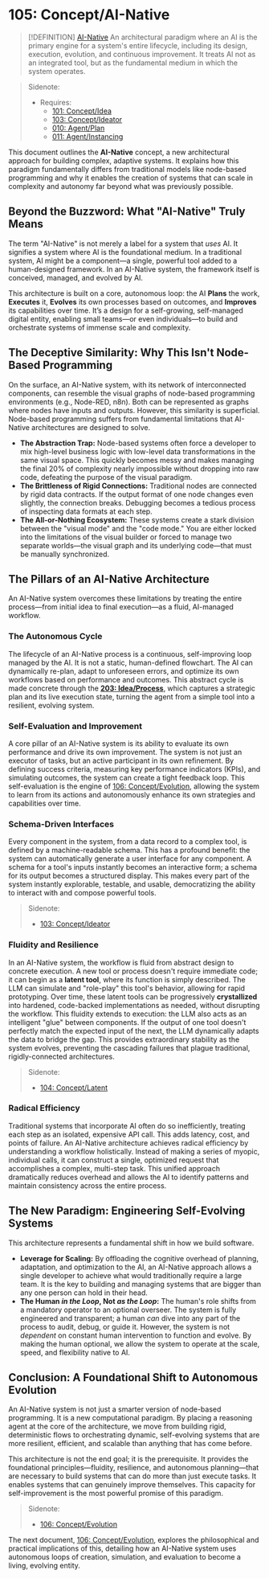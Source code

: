 # 105: Concept/AI-Native

> [!DEFINITION] [AI-Native](./000_glossary.md)
> An architectural paradigm where an AI is the primary engine for a system's entire lifecycle, including its design, execution, evolution, and continuous improvement. It treats AI not as an integrated tool, but as the fundamental medium in which the system operates.

> Sidenote:
>
> - Requires:
>   - [101: Concept/Idea](./101_concept_idea.md)
>   - [103: Concept/Ideator](./103_concept_ideator.md)
>   - [010: Agent/Plan](./010_agent_plan.md)
>   - [011: Agent/Instancing](./011_agent_instancing.md)

This document outlines the **AI-Native** concept, a new architectural approach for building complex, adaptive systems. It explains how this paradigm fundamentally differs from traditional models like node-based programming and why it enables the creation of systems that can scale in complexity and autonomy far beyond what was previously possible.

## Beyond the Buzzword: What "AI-Native" Truly Means

The term "AI-Native" is not merely a label for a system that _uses_ AI. It signifies a system where AI is the foundational medium. In a traditional system, AI might be a component—a single, powerful tool added to a human-designed framework. In an AI-Native system, the framework itself is conceived, managed, and evolved by AI.

This architecture is built on a core, autonomous loop: the AI **Plans** the work, **Executes** it, **Evolves** its own processes based on outcomes, and **Improves** its capabilities over time. It’s a design for a self-growing, self-managed digital entity, enabling small teams—or even individuals—to build and orchestrate systems of immense scale and complexity.

## The Deceptive Similarity: Why This Isn't Node-Based Programming

On the surface, an AI-Native system, with its network of interconnected components, can resemble the visual graphs of node-based programming environments (e.g., Node-RED, n8n). Both can be represented as graphs where nodes have inputs and outputs. However, this similarity is superficial. Node-based programming suffers from fundamental limitations that AI-Native architectures are designed to solve.

- **The Abstraction Trap:** Node-based systems often force a developer to mix high-level business logic with low-level data transformations in the same visual space. This quickly becomes messy and makes managing the final 20% of complexity nearly impossible without dropping into raw code, defeating the purpose of the visual paradigm.
- **The Brittleness of Rigid Connections:** Traditional nodes are connected by rigid data contracts. If the output format of one node changes even slightly, the connection breaks. Debugging becomes a tedious process of inspecting data formats at each step.
- **The All-or-Nothing Ecosystem:** These systems create a stark division between the "visual mode" and the "code mode." You are either locked into the limitations of the visual builder or forced to manage two separate worlds—the visual graph and its underlying code—that must be manually synchronized.

## The Pillars of an AI-Native Architecture

An AI-Native system overcomes these limitations by treating the entire process—from initial idea to final execution—as a fluid, AI-managed workflow.

### The Autonomous Cycle

The lifecycle of an AI-Native process is a continuous, self-improving loop managed by the AI. It is not a static, human-defined flowchart. The AI can dynamically re-plan, adapt to unforeseen errors, and optimize its own workflows based on performance and outcomes. This abstract cycle is made concrete through the **[203: Idea/Process](./203_idea_process.md)**, which captures a strategic plan and its live execution state, turning the agent from a simple tool into a resilient, evolving system.

### Self-Evaluation and Improvement

A core pillar of an AI-Native system is its ability to evaluate its own performance and drive its own improvement. The system is not just an executor of tasks, but an active participant in its own refinement. By defining success criteria, measuring key performance indicators (KPIs), and simulating outcomes, the system can create a tight feedback loop. This self-evaluation is the engine of [106: Concept/Evolution](./106_concept_evolution.md), allowing the system to learn from its actions and autonomously enhance its own strategies and capabilities over time.

### Schema-Driven Interfaces

Every component in the system, from a data record to a complex tool, is defined by a machine-readable schema. This has a profound benefit: the system can automatically generate a user interface for any component. A schema for a tool's inputs instantly becomes an interactive form; a schema for its output becomes a structured display. This makes every part of the system instantly explorable, testable, and usable, democratizing the ability to interact with and compose powerful tools.

> Sidenote:
>
> - [103: Concept/Ideator](./103_concept_ideator.md)

### Fluidity and Resilience

In an AI-Native system, the workflow is fluid from abstract design to concrete execution. A new tool or process doesn't require immediate code; it can begin as a **latent tool**, where its function is simply described. The LLM can simulate and "role-play" this tool's behavior, allowing for rapid prototyping. Over time, these latent tools can be progressively **crystallized** into hardened, code-backed implementations as needed, without disrupting the workflow. This fluidity extends to execution: the LLM also acts as an intelligent "glue" between components. If the output of one tool doesn't perfectly match the expected input of the next, the LLM dynamically adapts the data to bridge the gap. This provides extraordinary stability as the system evolves, preventing the cascading failures that plague traditional, rigidly-connected architectures.

> Sidenote:
>
> - [104: Concept/Latent](./104_concept_latent.md)

### Radical Efficiency

Traditional systems that incorporate AI often do so inefficiently, treating each step as an isolated, expensive API call. This adds latency, cost, and points of failure. An AI-Native architecture achieves radical efficiency by understanding a workflow holistically. Instead of making a series of myopic, individual calls, it can construct a single, optimized request that accomplishes a complex, multi-step task. This unified approach dramatically reduces overhead and allows the AI to identify patterns and maintain consistency across the entire process.

## The New Paradigm: Engineering Self-Evolving Systems

This architecture represents a fundamental shift in how we build software.

- **Leverage for Scaling:** By offloading the cognitive overhead of planning, adaptation, and optimization to the AI, an AI-Native approach allows a single developer to achieve what would traditionally require a large team. It is the key to building and managing systems that are bigger than any one person can hold in their head.
- **The Human _in the Loop_, Not _as the Loop_:** The human's role shifts from a mandatory operator to an optional overseer. The system is fully engineered and transparent; a human _can_ dive into any part of the process to audit, debug, or guide it. However, the system is not _dependent_ on constant human intervention to function and evolve. By making the human optional, we allow the system to operate at the scale, speed, and flexibility native to AI.

## Conclusion: A Foundational Shift to Autonomous Evolution

An AI-Native system is not just a smarter version of node-based programming. It is a new computational paradigm. By placing a reasoning agent at the core of the architecture, we move from building rigid, deterministic flows to orchestrating dynamic, self-evolving systems that are more resilient, efficient, and scalable than anything that has come before.

This architecture is not the end goal; it is the prerequisite. It provides the foundational principles—fluidity, resilience, and autonomous planning—that are necessary to build systems that can do more than just execute tasks. It enables systems that can genuinely improve themselves. This capacity for self-improvement is the most powerful promise of this paradigm.

> Sidenote:
>
> - [106: Concept/Evolution](./106_concept_evolution.md)

The next document, [106: Concept/Evolution](./106_concept_evolution.md), explores the philosophical and practical implications of this, detailing how an AI-Native system uses autonomous loops of creation, simulation, and evaluation to become a living, evolving entity.
